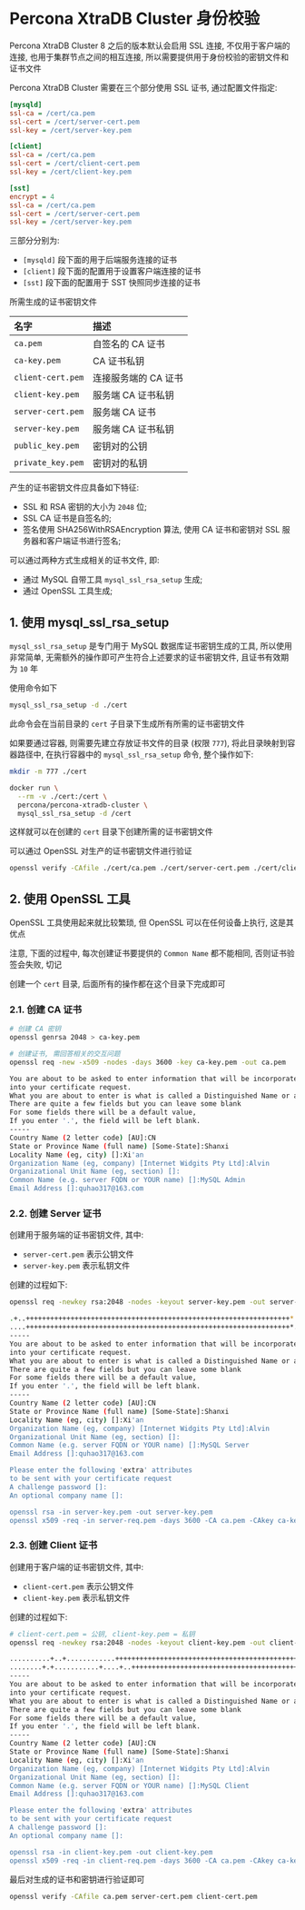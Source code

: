 # Percona XtraDB Cluster 身份校验

Percona XtraDB Cluster 8 之后的版本默认会启用 SSL 连接, 不仅用于客户端的连接, 也用于集群节点之间的相互连接, 所以需要提供用于身份校验的密钥文件和证书文件

Percona XtraDB Cluster 需要在三个部分使用 SSL 证书, 通过配置文件指定:

```ini
[mysqld]
ssl-ca = /cert/ca.pem
ssl-cert = /cert/server-cert.pem
ssl-key = /cert/server-key.pem

[client]
ssl-ca = /cert/ca.pem
ssl-cert = /cert/client-cert.pem
ssl-key = /cert/client-key.pem

[sst]
encrypt = 4
ssl-ca = /cert/ca.pem
ssl-cert = /cert/server-cert.pem
ssl-key = /cert/server-key.pem
```

三部分分别为:

- `[mysqld]` 段下面的用于后端服务连接的证书
- `[client]` 段下面的配置用于设置客户端连接的证书
- `[sst]` 段下面的配置用于 SST 快照同步连接的证书

所需生成的证书密钥文件

| 名字               | 描述              |
|:------------------|:------------------|
| `ca.pem`          | 自签名的 CA 证书    |
| `ca-key.pem`      | CA 证书私钥        |
| `client-cert.pem` | 连接服务端的 CA 证书 |
| `client-key.pem`  | 服务端 CA 证书私钥  |
| `server-cert.pem` | 服务端 CA 证书      |
| `server-key.pem`  | 服务端 CA 证书私钥  |
| `public_key.pem`  | 密钥对的公钥        |
| `private_key.pem` | 密钥对的私钥        |

产生的证书密钥文件应具备如下特征:

- SSL 和 RSA 密钥的大小为 `2048` 位;
- SSL CA 证书是自签名的;
- 签名使用 SHA256WithRSAEncryption 算法, 使用 CA 证书和密钥对 SSL 服务器和客户端证书进行签名;

可以通过两种方式生成相关的证书文件, 即:

- 通过 MySQL 自带工具 `mysql_ssl_rsa_setup` 生成;
- 通过 OpenSSL 工具生成;

## 1. 使用 mysql_ssl_rsa_setup

`mysql_ssl_rsa_setup` 是专门用于 MySQL 数据库证书密钥生成的工具, 所以使用非常简单, 无需额外的操作即可产生符合上述要求的证书密钥文件, 且证书有效期为 `10` 年

使用命令如下

```bash
mysql_ssl_rsa_setup -d ./cert
```

此命令会在当前目录的 `cert` 子目录下生成所有所需的证书密钥文件

如果要通过容器, 则需要先建立存放证书文件的目录 (权限 `777`), 将此目录映射到容器路径中, 在执行容器中的 `mysql_ssl_rsa_setup` 命令, 整个操作如下:

```bash
mkdir -m 777 ./cert

docker run \
  --rm -v ./cert:/cert \
  percona/percona-xtradb-cluster \
  mysql_ssl_rsa_setup -d /cert
```

这样就可以在创建的 `cert` 目录下创建所需的证书密钥文件

可以通过 OpenSSL 对生产的证书密钥文件进行验证

```bash
openssl verify -CAfile ./cert/ca.pem ./cert/server-cert.pem ./cert/client-cert.pem
```

## 2. 使用 OpenSSL 工具

OpenSSL 工具使用起来就比较繁琐, 但 OpenSSL 可以在任何设备上执行, 这是其优点

注意, 下面的过程中, 每次创建证书要提供的 `Common Name` 都不能相同, 否则证书验签会失败, 切记

创建一个 `cert` 目录, 后面所有的操作都在这个目录下完成即可

### 2.1. 创建 CA 证书

```bash
# 创建 CA 密钥
openssl genrsa 2048 > ca-key.pem

# 创建证书, 需回答相关的交互问题
openssl req -new -x509 -nodes -days 3600 -key ca-key.pem -out ca.pem

You are about to be asked to enter information that will be incorporated
into your certificate request.
What you are about to enter is what is called a Distinguished Name or a DN.
There are quite a few fields but you can leave some blank
For some fields there will be a default value,
If you enter '.', the field will be left blank.
-----
Country Name (2 letter code) [AU]:CN
State or Province Name (full name) [Some-State]:Shanxi
Locality Name (eg, city) []:Xi'an
Organization Name (eg, company) [Internet Widgits Pty Ltd]:Alvin
Organizational Unit Name (eg, section) []:
Common Name (e.g. server FQDN or YOUR name) []:MySQL Admin
Email Address []:quhao317@163.com
```

### 2.2. 创建 Server 证书

创建用于服务端的证书密钥文件, 其中:

- `server-cert.pem` 表示公钥文件
- `server-key.pem` 表示私钥文件

创建的过程如下:

```bash
openssl req -newkey rsa:2048 -nodes -keyout server-key.pem -out server-req.pem

.+..+++++++++++++++++++++++++++++++++++++++++++++++++++++++++++++++++*...+.....+...+.......+...+........+...+....+...+.....+...+....+..+....+...........+......+.............+.........+..+++++++++++++++++++++++++++++++++++++++++++++++++++++++++++++++++*.....................+..........+......+......+..............+.+..................+...........+............+.........+.+.......................+.+........+.......+...+...+........+.+......+..+...+....+...............+.....+.........+.......+.....+....+.....+...+................+.....+.......+...+.....+......+...+.+......+........+.......+...+........+..........+...+...........+...+......+.......+.....+............+.+.....+................+.....+.+.....+..........+...+++++++++++++++++++++++++++++++++++++++++++++++++++++++++++++++++
....+++++++++++++++++++++++++++++++++++++++++++++++++++++++++++++++++*....+....+...+.....+.......+......+.....+....+..+.............+.....+......+....+++++++++++++++++++++++++++++++++++++++++++++++++++++++++++++++++*...+..+...+.........+...+.............+++++++++++++++++++++++++++++++++++++++++++++++++++++++++++++++++
-----
You are about to be asked to enter information that will be incorporated
into your certificate request.
What you are about to enter is what is called a Distinguished Name or a DN.
There are quite a few fields but you can leave some blank
For some fields there will be a default value,
If you enter '.', the field will be left blank.
-----
Country Name (2 letter code) [AU]:CN
State or Province Name (full name) [Some-State]:Shanxi
Locality Name (eg, city) []:Xi'an
Organization Name (eg, company) [Internet Widgits Pty Ltd]:Alvin
Organizational Unit Name (eg, section) []:
Common Name (e.g. server FQDN or YOUR name) []:MySQL Server
Email Address []:quhao317@163.com

Please enter the following 'extra' attributes
to be sent with your certificate request
A challenge password []:
An optional company name []:

openssl rsa -in server-key.pem -out server-key.pem
openssl x509 -req -in server-req.pem -days 3600 -CA ca.pem -CAkey ca-key.pem -set_serial 01 -out server-cert.pem
```

### 2.3. 创建 Client 证书

创建用于客户端的证书密钥文件, 其中:

- `client-cert.pem` 表示公钥文件
- `client-key.pem` 表示私钥文件

创建的过程如下:

```bash
# client-cert.pem = 公钥, client-key.pem = 私钥
openssl req -newkey rsa:2048 -nodes -keyout client-key.pem -out client-req.pem

..........+..+............+++++++++++++++++++++++++++++++++++++++++++++++++++++++++++++++++*.+..+.......+..+.+..+................+......+...+..+...+...+...+....+...+.....+++++++++++++++++++++++++++++++++++++++++++++++++++++++++++++++++*...+...+.+........+.+......+.....+...+...+...+....+........+.............+.........+........+....+.....+.............+.....+.+..+...+.........+.+......+......+........................+......+...+.........+..+....+.........+......+.....+.......+++++++++++++++++++++++++++++++++++++++++++++++++++++++++++++++++
........+.+...........+....+..+++++++++++++++++++++++++++++++++++++++++++++++++++++++++++++++++*....+...+..+......+....+..................+.................+....+.....+.+...+............+...+++++++++++++++++++++++++++++++++++++++++++++++++++++++++++++++++*...+.+++++++++++++++++++++++++++++++++++++++++++++++++++++++++++++++++
-----
You are about to be asked to enter information that will be incorporated
into your certificate request.
What you are about to enter is what is called a Distinguished Name or a DN.
There are quite a few fields but you can leave some blank
For some fields there will be a default value,
If you enter '.', the field will be left blank.
-----
Country Name (2 letter code) [AU]:CN
State or Province Name (full name) [Some-State]:Shanxi
Locality Name (eg, city) []:Xi'an
Organization Name (eg, company) [Internet Widgits Pty Ltd]:Alvin
Organizational Unit Name (eg, section) []:
Common Name (e.g. server FQDN or YOUR name) []:MySQL Client
Email Address []:quhao317@163.com

Please enter the following 'extra' attributes
to be sent with your certificate request
A challenge password []:
An optional company name []:

openssl rsa -in client-key.pem -out client-key.pem
openssl x509 -req -in client-req.pem -days 3600 -CA ca.pem -CAkey ca-key.pem -set_serial 01 -out client-cert.pem
```

最后对生成的证书和密钥进行验证即可

```bash
openssl verify -CAfile ca.pem server-cert.pem client-cert.pem
```
